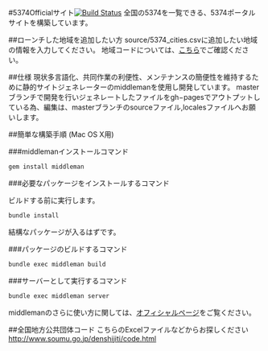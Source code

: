 #5374Officialサイト[![Build Status](https://travis-ci.org/50river/5374site.svg?branch=master)](https://travis-ci.org/50river/5374site)
全国の5374を一覧できる、5374ポータルサイトを構築しています。

##ローンチした地域を追加したい方
source/5374_cities.csvに追加したい地域の情報を入力してください。
地域コードについては、[こちら](http://www.soumu.go.jp/denshijiti/code.html)でご確認ください。


##仕様
現状多言語化、共同作業の利便性、メンテナンスの簡便性を維持するために静的サイトジェネレーターのmiddlemanを使用し開発しています。
masterブランチで開発を行いジェネレートしたファイルをgh−pagesでアウトプットしている為、編集は、masterブランチのsourceファイル,localesファイルへお願いします。


##簡単な構築手順 (Mac OS X用)

###middlemanインストールコマンド

```bash
gem install middleman
```

###必要なパッケージをインストールするコマンド

ビルドする前に実行します。

```bash
bundle install
```
結構なパッケージが入るはずです。


###パッケージのビルドするコマンド

```bash
bundle exec middleman build
```

###サーバーとして実行するコマンド
```bash
bundle exec middleman server
```

middlemanのさらに使い方に関しては、[オフィシャルページ](https://middlemanapp.com/jp/)をご覧ください。


##全国地方公共団体コード
こちらのExcelファイルなどからお探しください
http://www.soumu.go.jp/denshijiti/code.html
